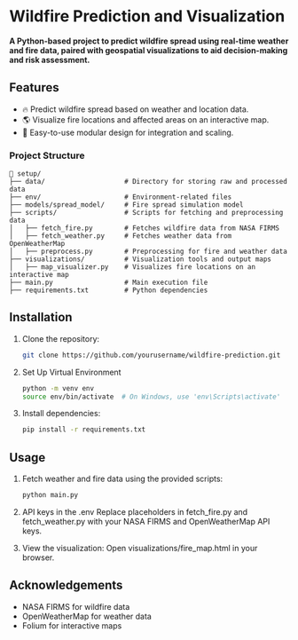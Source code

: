 # Wildfire Prediction and Visualization

**A Python-based project to predict wildfire spread using real-time weather and fire data, paired with geospatial visualizations to aid decision-making and risk assessment.**

## Features
- 🔥 Predict wildfire spread based on weather and location data.
- 🌎 Visualize fire locations and affected areas on an interactive map.
- 🚀 Easy-to-use modular design for integration and scaling.

### Project Structure

```plaintext
📂 setup/  
├── data/                    # Directory for storing raw and processed data  
├── env/                     # Environment-related files  
├── models/spread_model/     # Fire spread simulation model  
├── scripts/                 # Scripts for fetching and preprocessing data  
│   ├── fetch_fire.py        # Fetches wildfire data from NASA FIRMS  
│   ├── fetch_weather.py     # Fetches weather data from OpenWeatherMap  
│   ├── preprocess.py        # Preprocessing for fire and weather data  
├── visualizations/          # Visualization tools and output maps  
│   ├── map_visualizer.py    # Visualizes fire locations on an interactive map  
├── main.py                  # Main execution file  
├── requirements.txt         # Python dependencies  
```

## Installation
1. Clone the repository:
   ```bash
   git clone https://github.com/yourusername/wildfire-prediction.git
   ```
2. Set Up Virtual Environment
   ```bash
   python -m venv env  
   source env/bin/activate  # On Windows, use 'env\Scripts\activate'  
   ```
3. Install dependencies:
   ```bash
   pip install -r requirements.txt
   ```
## Usage
1. Fetch weather and fire data using the provided scripts:
   ```bash
   python main.py
   ```
2. API keys in the .env
   Replace placeholders in fetch_fire.py and fetch_weather.py with your NASA FIRMS and OpenWeatherMap API keys.

3. View the visualization: Open visualizations/fire_map.html in your browser.

## Acknowledgements 
* NASA FIRMS for wildfire data
* OpenWeatherMap for weather data
* Folium for interactive maps


